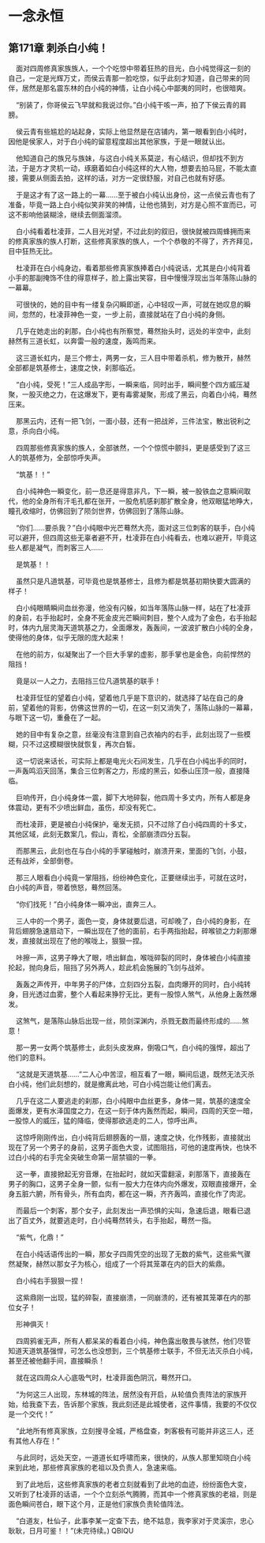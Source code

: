 # 一念永恒 
 ## 第171章 刺杀白小纯！
     面对四周修真家族族人，一个个吃惊中带着狂热的目光，白小纯觉得这一刻的自己，一定是光辉万丈，而侯云青那一脸吃惊，似乎此刻才知道，自己带来的同伴，居然是那名震东林的白小纯的神情，让白小纯心中鄙夷的同时，也很暗爽。

    “别装了，你哥侯云飞早就和我说过你。”白小纯干咳一声，拍了下侯云青的肩膀。

    侯云青有些尴尬的站起身，实际上他显然是在店铺内，第一眼看到白小纯时，因他是侯家人，对于白小纯的留意程度超出其他家族，于是一眼就认出。

    他知道自己的族兄与族妹，与这白小纯关系莫逆，有心结识，但却找不到方法，于是方才灵机一动，琢磨着如白小纯这样的大人物，想要去拍马屁，不能太直接，需要从侧面去拍，这样的话，对方一定很舒服，对自己也就有好感。

    于是这才有了这一路上的一幕……至于被白小纯认出身份，这一点侯云青也有了准备，毕竟一路上白小纯似笑非笑的神情，让他也猜到，对方是心照不宣而已，可这不影响他装糊涂，继续去侧面溜须。

    白小纯看着杜凌菲，二人目光对望，不过此刻的叙旧，很快就被四周蜂拥而来的修真家族的族人打断，这些修真家族的族人，一个个恭敬的不得了，齐齐拜见，目中狂热无比。

    杜凌菲在白小纯身边，看着那些修真家族捧着白小纯说话，尤其是白小纯背着小手的那副掩饰不住的得意样子，脸上露出笑容，目中慢慢浮现出当年落陈山脉的一幕幕。

    可很快的，她的目中有一缕复杂闪瞬即逝，心中轻叹一声，可就在她叹息的瞬间，忽然的，杜凌菲神色一变，一步上前，直接就站在了白小纯的身侧。

    几乎在她走出的刹那，白小纯也有所察觉，蓦然抬头时，远处的半空中，此刻赫然有三道长虹，以奔雷一般的速度，轰鸣而来。

    这三道长虹内，是三个修士，两男一女，三人目中带着杀机，修为散开，赫然全部都是筑基修士，速度之快，刹那临近。

    “白小纯，受死！”三人成品字形，一瞬来临，同时出手，瞬间整个四方威压凝聚，一股灭绝之力，在这爆发下，更有毒雾凝聚，形成了黑云，向着白小纯，蓦然压来。

    那黑云内，还有一把飞剑，一面小鼓，还有一把战斧，三件法宝，散出锐利之意，杀向白小纯。

    四周那些修真家族的族人，全部骇然，一个个惊慌中颤抖，更是感受到了这三人的筑基修为，全部惊呼失声。

    “筑基！！”

    白小纯神色一瞬变化，前一息还是得意非凡，下一瞬，被一股铁血之意瞬间取代，他的全身所有汗毛孔都在张开，一股危机感刹那扩散全身，他双眼猛地睁大，瞳孔收缩时，仿佛回到了陨剑世界，仿佛回到了落陈山脉。

    “你们……要杀我？”白小纯眼中光芒蓦然大亮，面对这三位刺客的联手，白小纯可以避开，但四周这些无辜者避不开，杜凌菲在白小纯看去，也难以避开，毕竟这些人都是凝气，而刺客三人……

    是筑基！！

    虽然只是凡道筑基，可毕竟也是筑基修士，且修为都是筑基初期快要大圆满的样子！

    白小纯眼睛瞬间血丝弥漫，他没有闪躲，如当年落陈山脉一样，站在了杜凌菲的身前，右手抬起时，全身不死金皮光芒瞬间刺目，整个人成为了金色，右手抬起时，体内九层灵海天道筑基之力，全面爆发，轰轰间，一波波扩散白小纯的全身，使得他的身体，似乎无限的庞大起来！

    在他的前方，似凝聚出了一个巨大手掌的虚影，那手掌也是金色，向前悍然的阻挡！

    竟是以一人之力，去阻挡三位凡道筑基的联手！

    杜凌菲怔怔的望着白小纯，望着他几乎是下意识的，就选择了站在自己的身前，望着他的背影，仿佛这世界的一切，在这一刻又消失了，落陈山脉的一幕幕，与眼下这一切，重叠在了一起。

    她的目中有复杂之意，丝毫没有注意到自己衣袖内的右手，此刻出现了一些模糊，只不过这模糊很快就恢复，再次白皙。

    这一切说来话长，可实际上都是电光火石间发生，几乎在白小纯出手的同时，一声轰鸣滔天回荡，集合三位刺客之力，形成的黑云，如泰山压顶一般，直接降临。

    巨响传开，白小纯身体一震，脚下大地碎裂，他四周十多丈内，所有人都是身体震动，更有不少喷出鲜血，虽伤，却没有死亡。

    而杜凌菲，更是被白小纯保护，毫发无损，只不过除了白小纯四周的十多丈，其他区域，此刻无数案几，假山，青松，全部崩溃四分五裂。

    而那黑云，此刻也在与白小纯的手掌碰触时，崩溃开来，里面的飞剑，小鼓，还有战斧，全部倒卷。

    那三人眼看白小纯竟一掌阻挡，纷纷神色变化，正要继续出手，可就在这时，白小纯的声音，带着愤怒，蓦然回荡。

    “你们找死！”白小纯身体一瞬冲出，直奔三人。

    三人中的一个男子，面色一变，身体就要后退，可却晚了，白小纯的身影，在背后翅膀急速扇动下，一瞬出现在了他的面前，右手两指抬起，碎喉锁之力刹那爆发，直接就出现在了他的喉咙上，狠狠一捏。

    咔擦一声，这男子睁大了眼，喷出鲜血，喉咙碎裂的同时，身体被白小纯直接抡起，抛向身后，阻挡了另外两人，趁此机会施展的飞剑与战斧。

    轰轰之声传开，中年男子的尸体，立刻四分五裂，血肉爆开的同时，白小纯转身，目光透过血雾，整个人看起来狰狞无比，更有一股惊人煞气，从他身上轰然爆发。

    这煞气，是落陈山脉后出现一丝，陨剑深渊内，杀戮无数而最终形成的……煞意！

    那一男一女两个筑基修士，此刻头皮发麻，倒吸口气，白小纯的强悍，超出了他们的意料。

    “这就是天道筑基……”二人心中苦涩，相互看了一眼，瞬间后退，既然无法灭杀白小纯，他们此刻想的，就是撤离此地，可白小纯岂能让他们离去。

    几乎在这二人要逃走的刹那，白小纯眼中血丝更多，身体一晃，筑基的速度全面爆发，更有水泽国度之力，在这一刻于体内轰然而起，瞬间，四周的天空一暗，一股惊人的威压，猛的降临，使得那欲逃走的二人，惊呼出声。

    这惊呼刚刚传出，白小纯背后翅膀轰的一扇，速度之快，化作残影，直接就出现在了另一个男子的身前，这男子面色大变，试图阻挡，可他的速度再快，也快不过白小纯的右手完全突破生命第一层禁锢的一拳。

    这一拳，直接掀起无穷音爆，在抬起时，就如天雷翻滚，刹那落下，直接轰在男子的胸口，这男子全身一颤，似有一股大力在体内向外爆发，双眼直接爆开，全身五脏六腑，所有骨头，所有血肉，都在这一瞬，齐齐轰鸣，直接化作了肉泥。

    而最后一个刺客，那个女子，此刻发出一声恐惧的尖叫，急速后退，眼看已退出了百丈外，就要逃走时，白小纯蓦然转头，右手抬起，蓦然一指。

    “紫气，化鼎！”

    在白小纯话语传出的一瞬，那女子四周凭空的出现了无数的紫气，这些紫气骤然凝聚，赫然以那女子为核心，组成了一个将其笼罩在内的巨大的紫鼎。

    白小纯右手狠狠一捏！

    这紫鼎刚一出现，猛的碎裂，直接崩溃，一同崩溃的，还有被其笼罩在内的那位女子！

    形神俱灭！

    四周鸦雀无声，所有人都呆呆的看着白小纯，神色露出敬畏与骇然，他们尽管知道天道筑基强悍，可怎么也没想到，三个筑基修士联手，不但无法灭杀白小纯，甚至还被他翻手间，直接瞬杀！

    就在这四周众人心底吸气时，杜凌菲面色阴沉，蓦然开口。

    “为何这三人出现，东林城的阵法，居然没有开启，从轮值负责阵法的家族开始，给我查下去，告诉那个家族，我此刻还是此城使者，这件事情，我要的不仅仅是一个交代！”

    “此地所有修真家族，立刻搜寻全城，严格盘查，刺客极有可能并非这三人，还有其他人存在！”

    与此同时，远处天空，一道道长虹呼啸而来，很快的，从族人那里知晓白小纯来到此地，那些修真家族的老祖以及负责人，急速来临。

    到了此地后，这些修真家族的老者立刻就看到了此地的血迹，纷纷面色大变，又听到了杜凌菲的话语，一个个立刻杀气腾腾，而其中一个修真家族的老祖，则是面色瞬间苍白，眼下这个月，正是他们家族负责轮值阵法。

    “白道友，杜仙子，此事李某一定查下去，绝不姑息，我李家对于灵溪宗，忠心耿耿，日月可鉴！！”(未完待续。) 
QBIQU